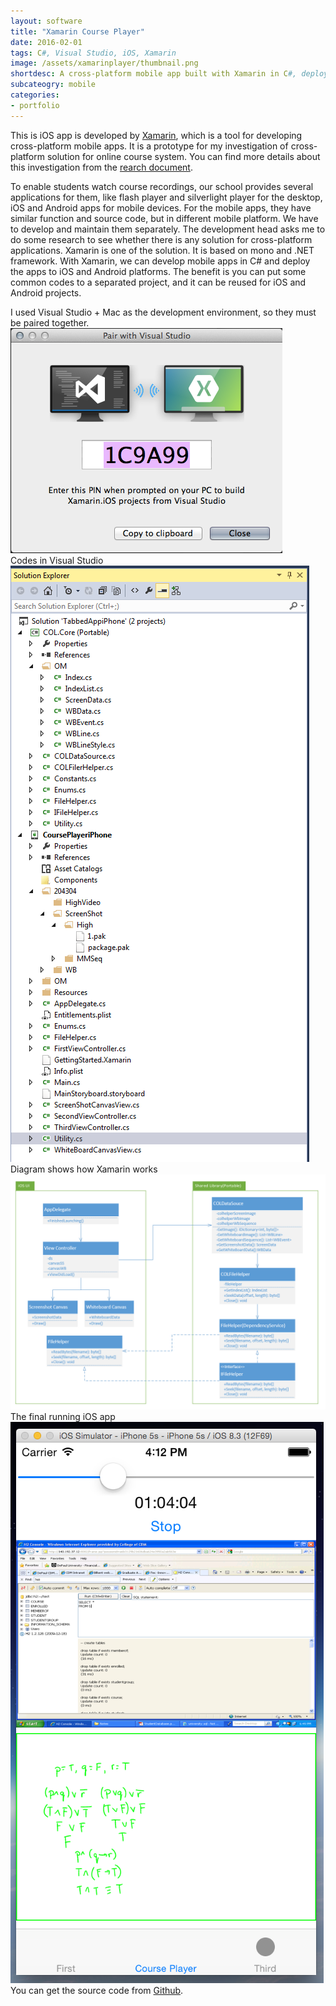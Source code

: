 ```yaml
---
layout: software
title: "Xamarin Course Player"
date: 2016-02-01
tags: C#, Visual Studio, iOS, Xamarin
image: /assets/xamarinplayer/thumbnail.png
shortdesc: A cross-platform mobile app built with Xamarin in C#, deployed to iOS platform.
subcateogry: mobile
categories:
- portfolio
---
```


This is iOS app is developed by [Xamarin](https://xamarin.com/), which is a tool for developing cross-platform mobile apps. It is a prototype for my investigation of cross-platform solution for online course system. You can find more details about this investigation from the [rearch document](https://github.com/jojozhuang/Work/blob/master/Xamarin/Doc/XamarinResearch.docx).  

To enable students watch course recordings, our school provides several applications for them, like flash player and silverlight player for the desktop, iOS and Android apps for mobile devices. For the mobile apps, they have similar function and source code, but in different mobile platform. We have to develop and maintain them separately. The development head asks me to do some research to see whether there is any solution for cross-platform applications. Xamarin is one of the solution. It is based on mono and .NET framework. With Xamarin, we can develop mobile apps in C# and deploy the apps to iOS and Android platforms. The benefit is you can put some common codes to a separated project, and it can be reused for iOS and Android projects.

I used Visual Studio + Mac as the development environment, so they must be paired together.  
![pair](/assets/xamarinplayer/pair.png "pair")  
Codes in Visual Studio
![vs](/assets/xamarinplayer/vs.png "vs")  
Diagram shows how Xamarin works
![framework](/assets/xamarinplayer/framework.png "framework")  
The final running iOS app
![iosapp](/assets/xamarinplayer/iosapp.png "iosapp")  
You can get the source code from [Github](https://github.com/jojozhuang/Work/tree/master/Xamarin/XamarinPlayeriPhone "Source Code").
